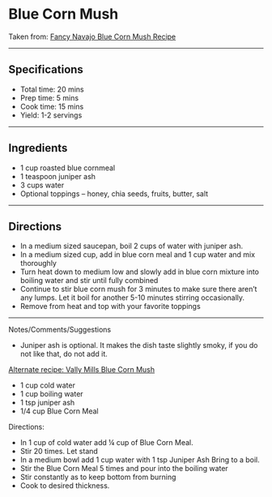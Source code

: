 # Blue Corn Mush

Taken from:
[Fancy Navajo Blue Corn Mush Recipe](https://thefancynavajo.com/2020/07/14/fancy-navajo-blue-corn-mush-recipe/)


---
## Specifications
- Total time: 20 mins
- Prep time: 5 mins
- Cook time: 15 mins
- Yield: 1-2 servings


---
## Ingredients

- 1 cup roasted blue cornmeal
- 1 teaspoon juniper ash
- 3 cups water
- Optional toppings – honey, chia seeds, fruits, butter, salt


---
## Directions

- In a medium sized saucepan, boil 2 cups of water with juniper ash.
- In a medium sized cup, add in blue corn meal and 1 cup water and mix thoroughly
- Turn heat down to medium low and slowly add in blue corn mixture into boiling water and stir until fully combined
- Continue to stir blue corn mush for 3 minutes to make sure there aren’t any lumps. Let it boil for another 5-10 minutes stirring occasionally.
- Remove from heat and top with your favorite toppings


---
Notes/Comments/Suggestions
- Juniper ash is optional. It makes the dish taste slightly smoky, if you do not like that, do not add it.

[Alternate recipe: Vally Mills Blue Corn Mush](https://valleymillscorn.com/recipes/)
- 1 cup cold water
- 1 cup boiling water
- 1 tsp juniper ash
- 1/4 cup Blue Corn Meal

Directions:
- In 1 cup of cold water add ¼ cup of Blue Corn Meal.
- Stir 20 times. Let stand
- In a medium bowl add 1 cup water with 1 tsp Juniper Ash Bring to a boil.
- Stir the Blue Corn Meal 5 times and pour into the boiling water
- Stir constantly as to keep bottom from burning
- Cook to desired thickness.
